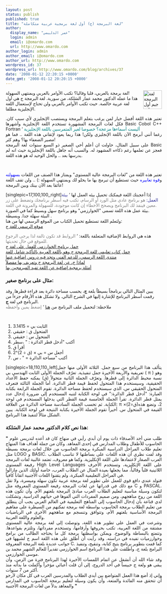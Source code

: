 ```yaml
---
layout: post
status: publish
published: true
title: "لغة البرمجة (ج) أول لغة برمجية عربية متكاملة"
author:
  display_name: "عمر الدليمي"
  login: admin
  email: i@omardo.com
  url: http://www.omardo.com
author_login: admin
author_email: i@omardo.com
author_url: http://www.omardo.com
wordpress_id: 37
wordpress_url: http://www.omardo.com/blog/archives/37
date: '2008-01-12 22:20:15 +0000'
date_gmt: '2008-01-12 20:20:15 +0000'
---
```

<p><img src="http://www.omardo.com/blog/wp-content/uploads/geem_arabic_programming_lang.gif" alt="لغة البرمجة جيم أول لغة برمجة عربية متكاملة" align="right" height="60" width="60" />لغة برمجة بالعربي، قلبا وقالبا؟ تكتب الأوامر بالعربي وبمنتهى السهولة!<br />
هذا ما عمله الدكتور <span dir="rtl"></span><span>محمد عمار السَلكة</span>، من سورية. لغة البرمجة ج هي أول لغة عربية خالصة. حيث تكتب الأوامر بالعربي ولن تحتاج لإستعمال اللغة الإنجليزية مطلقا.</p>
<p align="justify">تعتبر هذه اللغة<!--more-->    أفضل خيار لمن يرغب بتعلم البرمجة ويستصب الإنجليزي لأي سبب كان. فكل لغات البرمجة المشهورة تستخدم اللغة الإنجليزية وأشهرها Basic Cobol C++ Fortran ‘<font color="#008080"> أليست أسماءها مزعجة؟ خصوصا لغير المتمرسين باللغة الإنجليزية </font><br />
رغما أنني أبرمج الآن باللغة الإنجليزي ولكن! هذا ربما يعود لإتقاني هذه اللغة .. فما هو مصير الضعفاء بها؟ وهم كثر!<br />
على سبيل المثال، حاولت ان أعلم أخي الصغير ذو السبع سنوات لغة البرمجة Basic فعجز عن تعلمها رغم ذكاءه المشهود له. والسبب أنه جاهل باللغة الإنجليزية حيث انه لم يدرسها بعد .. والحل الوحيد له هو هذه اللغة.</p>
<p align="justify">&nbsp;</p>
<p align="justify">تعتبر هذه اللغة من "لغات البرمجة عالية المستوى" ويمتاز هذا الصنف من اللغات <font color="#0000ff">بسهولته</font> و<font color="#0000ff">قوة تعابيره</font> حيث تستطيع أن تبرمج بها ما يحلو لك وبمنتهى السهولة :) .. ولن تقف اللغة عائقا بعد الآن بينك وبين البرمجة!</p>
<p>[singlepic=17,100,100,,right]إذا أعجبتك اللغة فيمكنك تحميل بيئه العمل لها ‘ <font color="#333399">بيئة العمل:</font> <font color="#808080">هو برنامج عادي مثل الورد أو الرسام، تكتب فيه أسطر برنامجك وتضغط على زر معين فينفذ لك البرنامج ويصحح الأخطاء إن كانت موجودة، للسهولة والمرونة في اللغة. </font><br />
بيئة عمل هذه اللغة تسمى "الخوارزمي" وهو برنامج سهل وبسيط كما في الصورة.<br />
البيئة سهلة جدا. وبسيطة .<br />
ولتعلم اللغة تستطيع تحميل الكتاب من الموقع الرسمي لها من هنا:<br />
<a href="http://www.jeemlang.com" title="الموقع الرسمي للغة ج ، أول لغة برمجة عربية متكاملة">موقع الرسمي للغة ج</a></p>
<p>هذه هي الروابط الإضافية المتعلقة باللغة: ‘<font color="#808080"> الروابط قد تكون تالفة لذا يرجى الرجوع للموقع في حال تحديثها.</font><br />
<a href="http://www.jeemlang.com/download.php?file=AlKhawarizmiSetup.exe">حمل برنامج الخوارزمي  للعمل على لغة ج</a><br />
<a href="http://www.jeemlang.com/download.php?file=JeemDocumentation.zip">حمل كتاب تعليمي للغة البرمجة ج وهو باللغة العربية بالتأكيد شامل للغة</a><br />
<a href="http://www.jeemlang.com/forum/">منتدى اللغة الرسمي، للدعم الفني وتجد فيه دروس إضافية عنها</a><br />
<a href="http://www.jeemlang.com/index.php?page=about_jeem">لماذا ج، عن لغة البرمجة ج وتعريف بها مفصلاً</a><br />
<a href="http://www.jeemlang.com/index.php?page=examples">أمثلة برمجية إضافية عن اللغة تفيد المبرمجين بها</a></p>
<h3>مثال على برنامج صغير:</h3>
<p>يبين المثال التالي برنامجاً  بسيطاً بلغة <strong>ج</strong>، يحسب مساحة دائرة بعد قراءة قطرها. وقد رقمت أسطر البرنامج للإشارة إليها في الشرح التالي. ولا تشكل هذه الأرقام جزءاً من البرنامج في لغة <strong>ج</strong>.<br />
ملاحظة: لتحميل ملف البرنامج من <a href="http://www.omardo.com/blog/wp-content/uploads/Circle_Program.jeem" title="إضغط يمين وأحفظه">هنا</a> ‘<font color="#808080"> إضغط يمين وأحفظه</font></p>
<p class="sourcecode">&nbsp;</p>
<ol>
<li>الثابت بي = 3.1415</li>
<li>المتحول ق : حقيقي</li>
<li>المتحول س : حقيقي</li>
<li>أكتب "أدخل قطر الدائرة : " ،سطر</li>
<li>أقرأ ق</li>
<li>أجعل س = بي × (ق ÷ 2)^2</li>
<li>أكتب "مساحة الدائرة = " ، س</li>
</ol>
<p align="justify">[singlepic=18,110,110,,left]يتألف هذا البرنامج من سبع جمل. الثلاثة الأولى منها جمل تعريفية والأربعة الأخيرة جمل تنفيذية. تعرّف الجملة الأولى الثابت الهندسي بي ( π ) وهو نسبة محيط الدائرة إلى قطرها. وتعرّف الجملة الثانية متحولاً (ق) يمكنه حفظ الأعداد الحقيقية، وسيستخدم هذا المتحول لحفظ قيمة قطر الدائرة. أما الجملة الثالثة فتعرف المتحول الحقيقي س، الذي سيستخدم لحفظ مساحة الدائرة. تقوم الجملة الرابعة بكتابة العبارة: "أدخل قطر الدائرة:" في لوحة الكتابة لتنبه المستخدم إلى ضرورة إدخال عدد يمثل قطر الدائرة. تقرأ الجملة الخامسة قيمة القطر التي يدخلها المستخدم في لوحة الكتابة. ثم تحسب الجملة السادسة مساحة الدائرة من العلاقة: π ×(ق÷2)2، وتضع هذه القيمة في المتحول س. أخيراً تقوم الجملة الأخيرة بكتابة النتيجة في لوحة الكتابة. يبين الشكل مثالاً لتنفيذ هذا البرنامج.</p>
<h3>هذا نص كلام الدكتور <span dir="rtl"></span><span>محمد عمار السَلكة</span>:</h3>
<p align="justify"><strong>"</strong> طلب مني أحد الأصدقاء ذات يوم أن أبدي رأيي في منهاج كان قد أعده لتدريس علوم الحاسوب للأطفال وطلاب المدارس في إحدى المعاهد. وكان من جملة أهداف هذا المنهاج تعليم طلاب المراحل الدراسية المبكرة برمجة الحاسوب من خلال لغات برمجة بسيطة مثل LOGO و BASIC. وقد لفت نظري أن هذه اللغات على بساطتها لا تناسب الطلاب العرب الصغار لاعتمادها على اللغة الإنكليزية. وكما هو معروف، تعتمد غالبية لغات البرمجة رفيعة المستوى High Level Languages على اللغة الإنكليزية، وتستخدم الأحرف اللاتينية قلباً وقالباً، مما يجعلها بعيدة المنال عن الطلاب العرب، خاصة أولئك الذين مازالوا في المراحل التعليمية المبكرة، ولم يتقنوا اللغات الأجنبية اتقاناً كافياً.<br />
فتولد عندي دافع قوي للعمل على تطوير لغة برمجة عربية تكون سهلة وميسرة، ولا تقل مع ذلك في قدراتها عن لغات البرمجة رفيعة المستوى المعروفة مثل C و PASCAL. لتكون وسيلة مناسبة لتعليم الطلاب العرب مبادئ البرمجة بلغتهم الأم. وأن تكون هذه اللغة من روح مناهجهم، ومن صميم المفردات التي ألفوها في حياتهم الدراسية. وتشكلت لدي قناعة بأن إدخال الحاسوب إلى المناهج التعليمية في العالم العربي يجب أن ينطلق من تعليم الطلاب برمجة الحاسوب بواسطة لغة برمجة تمكنهم من السيطرة على مفاهيم البرمجة الأساسية بلغتهم الأم، وتتوافق وتنسجم مع مناهجهم الأخرى في الرياضيات والعلوم واللغة العربية.<br />
وشرعت في العمل على تطوير هذه اللغة، وتوصلت إلى لغة برمجة عالية المستوى مشتقة من اللغة العربية، تكتب بحروفها وأرقامها، وتستخدم مفرداتها، وتلتزم بقواعدها. وتتمتع بالبساطة والوضوح. ويمكن بواسطتها برمجة كل ما يحتاجه الطالب من برامج وخوارزميات تفيده في دراسته. وقد رأيت أن أطلق على هذه اللغة اسم ج لشبهها في جوانب عديدة بلغة البرمجة المعروفة C. كما قمت بتطوير برنامج يتيح كتابة، وتنقيح، وتنفيذ البرامج بلغة ج، وأطلقت على هذا البرنامج اسم الخوارزمي تقديراً للعالم الشهير محمد بن موسى الخوارزمي.<br />
وقد شاء الله أن أنشغل عن اتمام اللمسات الأخيرة لهذا البرنامج فترة من الزمن، وأن يبقى هو ولغة ج حبيساً في أحد الدروج، إلى أن قلت أعبائي مؤخراً وأكملت ما بدأته منذ أكثر من 7 سنوات.<br />
وإني إذ أضع هذا العمل المتواضع بين أيدي الطلاب والمدرسين العرب في كل مكان لأرجو أًن تتحقق منه الفائدة والمتعة، وأن يكون وسيلة لتعليم برمجة الحاسوب في المدارس والمعاهد بدلاً من لغات البرمجة الأجنبية <strong>"</strong></p>
